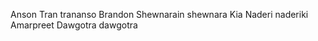 Anson Tran          trananso
Brandon Shewnarain  shewnara
Kia Naderi          naderiki
Amarpreet Dawgotra  dawgotra
